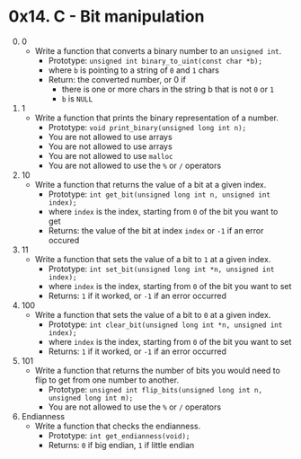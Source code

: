 # 0x14. C - Bit manipulation

0. 0
	- Write a function that converts a binary number to an `unsigned int`.
		- Prototype: `unsigned int binary_to_uint(const char *b);`
		- where `b` is pointing to a string of `0` and `1` chars
		- Return: the converted number, or 0 if
			- there is one or more chars in the string b that is not `0` or `1`
			- `b` is `NULL`
1. 1
	- Write a function that prints the binary representation of a number.
		- Prototype: `void print_binary(unsigned long int n);`
		- You are not allowed to use arrays
		- You are not allowed to use arrays
		- You are not allowed to use `malloc`
		- You are not allowed to use the `%` or `/` operators
2. 10
	- Write a function that returns the value of a bit at a given index.
		- Prototype: `int get_bit(unsigned long int n, unsigned int index);`
		- where `index` is the index, starting from `0` of the bit you want to get
		- Returns: the value of the bit at index `index` or `-1` if an error occured
3. 11
	- Write a function that sets the value of a bit to `1` at a given index.
		- Prototype: `int set_bit(unsigned long int *n, unsigned int index);`
		- where `index` is the index, starting from `0` of the bit you want to set
		- Returns: `1` if it worked, or `-1` if an error occurred
4. 100
	- Write a function that sets the value of a bit to `0` at a given index.
		- Prototype: `int clear_bit(unsigned long int *n, unsigned int index);`
		- where `index` is the index, starting from `0` of the bit you want to set
		- Returns: `1` if it worked, or `-1` if an error occurred
5. 101
	- Write a function that returns the number of bits you would need to flip to get from one number to another.
		- Prototype: `unsigned int flip_bits(unsigned long int n, unsigned long int m);`
		- You are not allowed to use the `%` or `/` operators
6. Endianness
	- Write a function that checks the endianness.
		- Prototype: `int get_endianness(void);`
		- Returns: `0` if big endian, `1` if little endian
